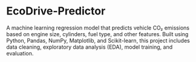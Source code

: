 # EcoDrive-Predictor
A machine learning regression model that predicts vehicle CO₂ emissions based on engine size, cylinders, fuel type, and other features. Built using Python, Pandas, NumPy, Matplotlib, and Scikit-learn, this project includes data cleaning, exploratory data analysis (EDA), model training, and evaluation.
